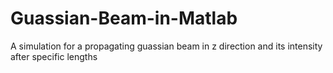 # Guassian-Beam-in-Matlab
A simulation for a propagating guassian beam in z direction and its intensity after specific lengths
